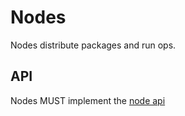 # Nodes

Nodes distribute packages and run ops.

## API

Nodes MUST implement the [node api](node-api.md)
